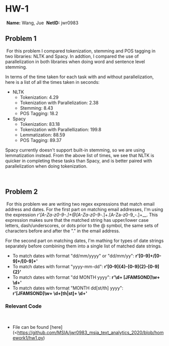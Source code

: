# HW-1
​
**Name:** Wang, Jue
​
**NetID:** jwr0983
​
## Problem 1
​
For this problem I compared tokenization, stemming and POS tagging in two libraries: NLTK and Spacy. In addtion, I compared the use of parallelization in both libraries when doing word and sentence level stemming. 

In terms of the time taken for each task with and without parallelization, here is a list of all the times taken in seconds:

- NLTK
	- Tokenization: 4.29
	- Tokenization with Parallelization: 2.38
	- Stemming: 8.43
	- POS Tagging: 18.2
- Spacy
	- Tokenization: 83.18
	- Tokenization with Parallellization: 199.8
	- Lemmatization: 88.59
	- POS Tagging: 89.37

Spacy currently doesn't support built-in stemming, so we are using lemmatization instead. From the above list of times, we see that NLTK is quicker in completing these tasks than Spacy, and is better paired with parallelization when doing tokenization. 

​
## Problem 2 
​
For this problem we are writing two regex expressions that match email address and dates. For the first part on matching email addresses, I'm using the expression __r'[A-Za-z0-9_\-\.]+\@[A-Za-z0-9_\-\.]+\.[A-Za-z0-9_\-\.]+__. This expression makes sure that the matched string has upper/lower case letters, dash/underscores, or dots prior to the @ symbol, the same sets of characters before and after the "." in the email address. 

For the second part on matching dates, I'm mathing for types of date strings separately before combining them into a single list of matched date strings. 
- To match dates with format "dd/mm/yyyy" or "dd/mm/yy": __r'[0-9]+/[0-9]+/[0-9]+'__
- To match dates with format "yyyy-mm-dd": __r'[0-9]{4}\-[0-9]{2}\-[0-9]{2}'__
- To match dates with format "dd MONTH yyyy": __r'\d+ [JFAMSOND]\w+ \d+'__
- To match dates with format "MONTH dd[st/th] yyyy": __r'[JFAMSOND]\w+ \d+[th|st]+ \d+'__
​
### Relevant Code
​
- File can be found [here](<https://github.com/MSIA/jwr0983_msia_text_analytics_2020/blob/homework1/hw1.py)

